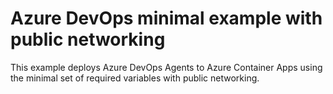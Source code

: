 # Azure DevOps minimal example with public networking

This example deploys Azure DevOps Agents to Azure Container Apps using the minimal set of required variables with public networking.
